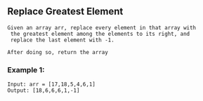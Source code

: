 ## Replace Greatest Element

```
Given an array arr, replace every element in that array with
 the greatest element among the elements to its right, and 
 replace the last element with -1.

After doing so, return the array

```

### Example 1:
```
Input: arr = [17,18,5,4,6,1]
Output: [18,6,6,6,1,-1]
```